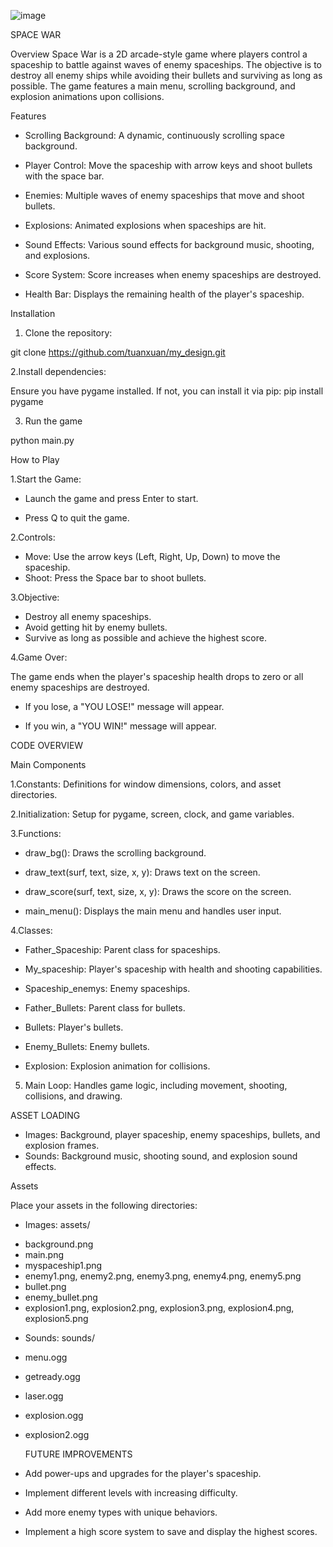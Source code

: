 ![image](https://github.com/tuanxuan/my_design/assets/145859078/109e54cb-48d0-40db-9dfd-63fc7d966435)



SPACE WAR

Overview
Space War is a 2D arcade-style game where players control a spaceship to battle against waves of enemy spaceships. The objective is to destroy all enemy ships while avoiding their bullets and surviving as long as possible. The game features a main menu, scrolling background, and explosion animations upon collisions.

Features

- Scrolling Background: A dynamic, continuously scrolling space background.

- Player Control: Move the spaceship with arrow keys and shoot bullets with the space bar.

- Enemies: Multiple waves of enemy spaceships that move and shoot bullets.


- Explosions: Animated explosions when spaceships are hit.

- Sound Effects: Various sound effects for background music, shooting, and explosions.

- Score System: Score increases when enemy spaceships are destroyed.

- Health Bar: Displays the remaining health of the player's spaceship.

Installation

1. Clone the repository:

git clone https://github.com/tuanxuan/my_design.git

2.Install dependencies:

Ensure you have pygame installed. If not, you can install it via pip:
    pip install pygame

3. Run the game

python main.py

How to Play

1.Start the Game:

- Launch the game and press Enter to start.

- Press Q to quit the game.

2.Controls:

- Move: Use the arrow keys (Left, Right, Up, Down) to move the spaceship.
- Shoot: Press the Space bar to shoot bullets.

3.Objective:

- Destroy all enemy spaceships.
- Avoid getting hit by enemy bullets.
- Survive as long as possible and achieve the highest score.

4.Game Over:

The game ends when the player's spaceship health drops to zero or all enemy spaceships are destroyed.

- If you lose, a "YOU LOSE!" message will appear.

- If you win, a "YOU WIN!" message will appear.

CODE OVERVIEW

Main Components

1.Constants: Definitions for window dimensions, colors, and asset directories.

2.Initialization: Setup for pygame, screen, clock, and game variables.

3.Functions:

- draw_bg(): Draws the scrolling background.
  
- draw_text(surf, text, size, x, y): Draws text on the screen.
  
- draw_score(surf, text, size, x, y): Draws the score on the screen.
  
- main_menu(): Displays the main menu and handles user input.
  
4.Classes:

- Father_Spaceship: Parent class for spaceships.

- My_spaceship: Player's spaceship with health and shooting capabilities.

- Spaceship_enemys: Enemy spaceships.

- Father_Bullets: Parent class for bullets.

- Bullets: Player's bullets.
  
- Enemy_Bullets: Enemy bullets. 

- Explosion: Explosion animation for collisions.
  
5. Main Loop: Handles game logic, including movement, shooting, collisions, and drawing.
   
ASSET LOADING

- Images: Background, player spaceship, enemy spaceships, bullets, and explosion frames.
- Sounds: Background music, shooting sound, and explosion sound effects.

Assets

Place your assets in the following directories:

* Images: assets/
- background.png
- main.png
- myspaceship1.png
- enemy1.png, enemy2.png, enemy3.png, enemy4.png, enemy5.png
- bullet.png
- enemy_bullet.png
- explosion1.png, explosion2.png, explosion3.png, explosion4.png, explosion5.png

* Sounds: sounds/

- menu.ogg
- getready.ogg
- laser.ogg
- explosion.ogg
- explosion2.ogg

  FUTURE IMPROVEMENTS
- Add power-ups and upgrades for the player's spaceship.
- Implement different levels with increasing difficulty.
- Add more enemy types with unique behaviors.
- Implement a high score system to save and display the highest scores.



